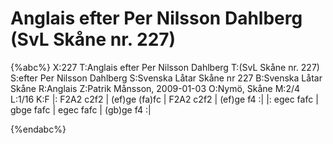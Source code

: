 # Anglais efter Per Nilsson Dahlberg (SvL Skåne nr. 227)

{%abc%}
X:227
T:Anglais efter Per Nilsson Dahlberg
T:(SvL Skåne nr. 227)
S:efter Per Nilsson Dahlberg
S:Svenska Låtar Skåne nr 227
B:Svenska Låtar Skåne
R:Anglais
Z:Patrik Månsson, 2009-01-03
O:Nymö, Skåne
M:2/4
L:1/16
K:F
|: F2A2 c2f2 | (ef)ge (fa)fc | F2A2 c2f2 | (ef)ge f4 :|
|: egec fafc | gbge fafc | egec fafc | (gb)ge f4 :|

{%endabc%}



